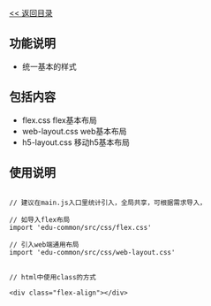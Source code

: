 [<< 返回目录 ](http://code.tfedu.net/frontend/edu-common/blob/master/README.md)

## 功能说明
- 统一基本的样式


## 包括内容
- flex.css flex基本布局
- web-layout.css web基本布局
- h5-layout.css 移动h5基本布局

## 使用说明

```

// 建议在main.js入口里统计引入，全局共享，可根据需求导入，

// 如导入flex布局
import 'edu-common/src/css/flex.css'

// 引入web端通用布局
import 'edu-common/src/css/web-layout.css'


// html中使用class的方式

<div class="flex-align"></div>


```

